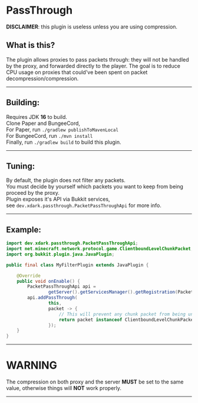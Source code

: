 PassThrough
===========
**DISCLAIMER**: this plugin is useless unless you are using compression.

What is this?
-------------

The plugin allows proxies to pass packets through: they will not be handled by the proxy, and forwarded directly to the
player. The goal is to reduce CPU usage on proxies that could've been spent on packet decompression/compression.

---
Building:
---------

Requires JDK **16** to build.  
Clone Paper and BungeeCord,  
For Paper, run `./gradlew publishToMavenLocal`  
For BungeeCord, run `./mvn install`  
Finally, run `./gradlew build` to build this plugin.

---
Tuning:
---------

By default, the plugin does not filter any packets.  
You must decide by yourself which packets you want to keep from being proceed by the proxy.  
Plugin exposes it's API via Bukkit services,  
see `dev.xdark.passthrough.PacketPassThroughApi` for more info.

---
Example:
---------

```Java
import dev.xdark.passthrough.PacketPassThroughApi;
import net.minecraft.network.protocol.game.ClientboundLevelChunkPacket;
import org.bukkit.plugin.java.JavaPlugin;

public final class MyFilterPlugin extends JavaPlugin {

	@Override
	public void onEnable() {
		PacketPassThroughApi api =
				getServer().getServicesManager().getRegistration(PacketPassThroughApi.class).getProvider();
		api.addPassThrough(
				this,
				packet -> {
					// This will prevent any chunk packet from being unpacked on the proxy.
					return packet instanceof ClientboundLevelChunkPacket;
				});
	}
}
```

---
WARNING
=======

The compression on both proxy and the server **MUST** be set to the same value, otherwise things will **NOT** work
properly.

---